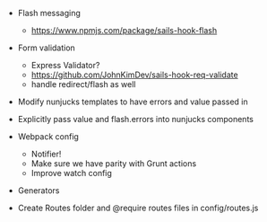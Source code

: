 - Flash messaging
  - https://www.npmjs.com/package/sails-hook-flash
- Form validation
  - Express Validator?
  - https://github.com/JohnKimDev/sails-hook-req-validate
  - handle redirect/flash as well
- Modify nunjucks templates to have errors and value passed in
- Explicitly pass value and flash.errors into nunjucks components
- Webpack config
  - Notifier!
  - Make sure we have parity with Grunt actions
  - Improve watch config
- Generators


- Create Routes folder and @require routes files in config/routes.js